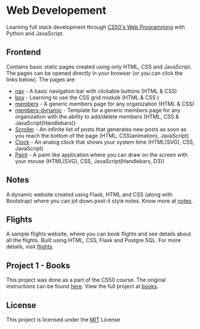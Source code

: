 # Web Developement
Learning full stack development through [CS50's Web Programming]([https://www.youtube.com/playlist?list=PLhQjrBD2T382hIW-IsOVuXP1uMzEvmcE5](https://www.youtube.com/playlist?list=PLhQjrBD2T382hIW-IsOVuXP1uMzEvmcE5)) with Python and JavaScript.

## Frontend
Contains basic static pages created using only HTML, CSS and JavaScript. The pages can be opened directly in your browser (or you can click the links below).
The pages are:
* [nav](https://manansoni42.github.io/web-dev/frontend/nav.html) - A basic navigation bar with clickable buttons (HTML & CSS)
* [box](https://manansoni42.github.io/web-dev/frontend/box.html) - Learning to use the CSS grid module (HTML & CSS )
* [members](https://manansoni42.github.io/web-dev/frontend/members.html) - A generic members page for any organization (HTML & CSS)
* [members-dynamic](https://manansoni42.github.io/web-dev/frontend/members-dynamic.html) - Template for a generic members page for any organization with the ability to add/delete members (HTML, CSS & JavaScript(Handlebars))
* [Scroller](https://manansoni42.github.io/web-dev/frontend/inf_scroll.html) - An infinite list of posts that generates new posts as soon as you reach the bottom of the page (HTML, CSS(animation), JavaScript)
* [Clock](https://manansoni42.github.io/web-dev/frontend/clock.html) - An analog clock that shows your system time (HTML(SVG), CSS, JavaScript)
* [Paint](https://manansoni42.github.io/web-dev/frontend/paint.html) - A paint like application where you can draw on the screen with your mouse (HTML(SVG), CSS, JavaScript(Handlebars, D3))

## Notes
A dynamic website created using Flask, HTML and CSS (along with Bootstrap) where you can jot down post-it style notes. Know more at [notes](https://github.com/MananSoni42/web-dev/tree/master/notes).

## Flights
A sample flights website, where you can book flights and see details about all the flights. Built using HTML, CSS, Flask and Postgre SQL. For more details, visit [flights](https://github.com/MananSoni42/web-dev/tree/master/sql-orm).

## Project 1 - Books
This project was done as a part of the CS50 course. The original instructions can be found [here](https://docs.cs50.net/ocw/web/projects/1/project1.html). View the full project at  [books](https://github.com/MananSoni42/web-dev/tree/master/books).

## License
This project is licensed under the [MIT](https://opensource.org/licenses/MIT) License
